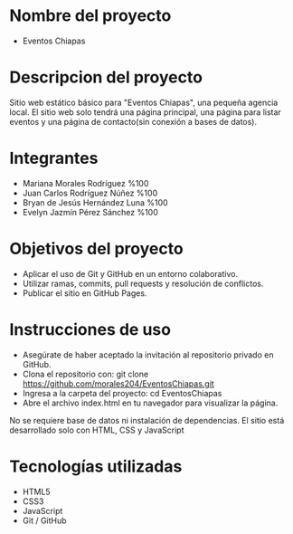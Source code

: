 # Nombre del proyecto
 - Eventos Chiapas

# Descripcion del proyecto
Sitio web estático básico para "Eventos Chiapas", una pequeña agencia local. 
El sitio web solo tendrá una página principal, una página para
listar eventos y una página de contacto(sin conexión a bases de datos).

# Integrantes
- Mariana Morales Rodríguez %100
- Juan Carlos Rodríguez Núñez %100
- Bryan de Jesús Hernández Luna %100
- Evelyn Jazmín Pérez Sánchez %100


# Objetivos del proyecto

- Aplicar el uso de Git y GitHub en un entorno colaborativo.
- Utilizar ramas, commits, pull requests y resolución de conflictos.
- Publicar el sitio en GitHub Pages.

# Instrucciones de uso

- Asegúrate de haber aceptado la invitación al repositorio privado en GitHub.
- Clona el repositorio con:
    git clone https://github.com/morales204/EventosChiapas.git
- Ingresa a la carpeta del proyecto:
    cd EventosChiapas
- Abre el archivo index.html en tu navegador para visualizar la página.

No se requiere base de datos ni instalación de dependencias. El sitio está desarrollado solo con HTML, CSS y JavaScript

# Tecnologías utilizadas
- HTML5
- CSS3
- JavaScript
- Git / GitHub 
